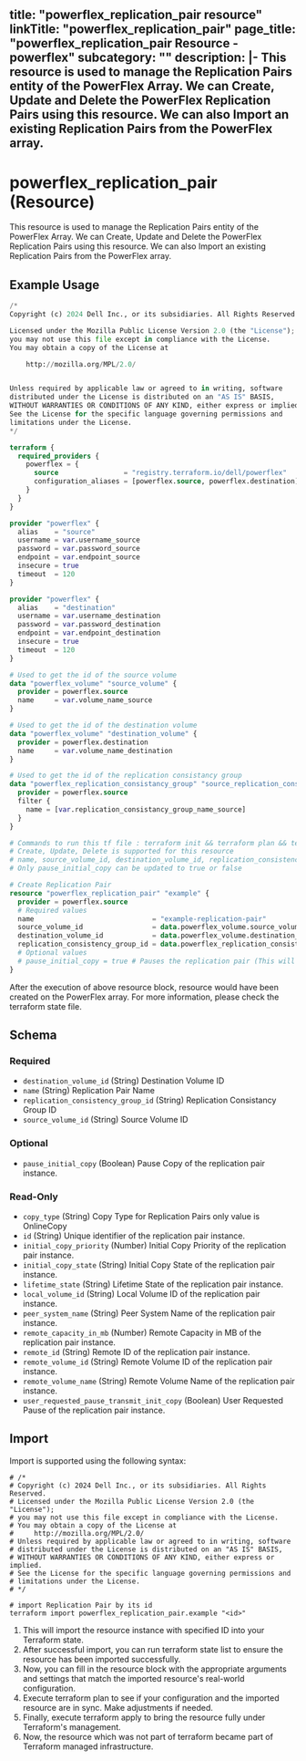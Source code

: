 title: "powerflex_replication_pair resource"
linkTitle: "powerflex_replication_pair"
page_title: "powerflex_replication_pair Resource - powerflex"
subcategory: ""
description: |-
  This resource is used to manage the Replication Pairs entity of the PowerFlex Array. We can Create, Update and Delete the PowerFlex Replication Pairs using this resource. We can also Import an existing Replication Pairs from the PowerFlex array.
---

# powerflex_replication_pair (Resource)

This resource is used to manage the Replication Pairs entity of the PowerFlex Array. We can Create, Update and Delete the PowerFlex Replication Pairs using this resource. We can also Import an existing Replication Pairs from the PowerFlex array.

## Example Usage

```terraform
/*
Copyright (c) 2024 Dell Inc., or its subsidiaries. All Rights Reserved.

Licensed under the Mozilla Public License Version 2.0 (the "License");
you may not use this file except in compliance with the License.
You may obtain a copy of the License at

    http://mozilla.org/MPL/2.0/


Unless required by applicable law or agreed to in writing, software
distributed under the License is distributed on an "AS IS" BASIS,
WITHOUT WARRANTIES OR CONDITIONS OF ANY KIND, either express or implied.
See the License for the specific language governing permissions and
limitations under the License.
*/

terraform {
  required_providers {
    powerflex = {
      source                = "registry.terraform.io/dell/powerflex"
      configuration_aliases = [powerflex.source, powerflex.destination]
    }
  }
}

provider "powerflex" {
  alias    = "source"
  username = var.username_source
  password = var.password_source
  endpoint = var.endpoint_source
  insecure = true
  timeout  = 120
}

provider "powerflex" {
  alias    = "destination"
  username = var.username_destination
  password = var.password_destination
  endpoint = var.endpoint_destination
  insecure = true
  timeout  = 120
}

# Used to get the id of the source volume
data "powerflex_volume" "source_volume" {
  provider = powerflex.source
  name     = var.volume_name_source
}

# Used to get the id of the destination volume
data "powerflex_volume" "destination_volume" {
  provider = powerflex.destination
  name     = var.volume_name_destination
}

# Used to get the id of the replication consistancy group
data "powerflex_replication_consistancy_group" "source_replication_consistancy_group" {
  provider = powerflex.source
  filter {
    name = [var.replication_consistancy_group_name_source]
  }
}

# Commands to run this tf file : terraform init && terraform plan && terraform apply
# Create, Update, Delete is supported for this resource
# name, source_volume_id, destination_volume_id, replication_consistency_group_id are the required parameters to create or update
# Only pause_initial_copy can be updated to true or false

# Create Replication Pair
resource "powerflex_replication_pair" "example" {
  provider = powerflex.source
  # Required values
  name                             = "example-replication-pair"
  source_volume_id                 = data.powerflex_volume.source_volume.volumes[0].id
  destination_volume_id            = data.powerflex_volume.destination_volume.volumes[0].id
  replication_consistency_group_id = data.powerflex_replication_consistancy_group.source_replication_consistancy_group.replication_consistency_group_details[0].id
  # Optional values
  # pause_initial_copy = true # Pauses the replication pair (This will only work during the initial copy process), defaults to false
}
```

After the execution of above resource block, resource would have been created on the PowerFlex array. For more information, please check the terraform state file.

<!-- schema generated by tfplugindocs -->
## Schema

### Required

- `destination_volume_id` (String) Destination Volume ID
- `name` (String) Replication Pair Name
- `replication_consistency_group_id` (String) Replication Consistancy Group ID
- `source_volume_id` (String) Source Volume ID

### Optional

- `pause_initial_copy` (Boolean) Pause Copy of the replication pair instance.

### Read-Only

- `copy_type` (String) Copy Type for Replication Pairs only value is OnlineCopy
- `id` (String) Unique identifier of the replication pair instance.
- `initial_copy_priority` (Number) Initial Copy Priority of the replication pair instance.
- `initial_copy_state` (String) Initial Copy State of the replication pair instance.
- `lifetime_state` (String) Lifetime State of the replication pair instance.
- `local_volume_id` (String) Local Volume ID of the replication pair instance.
- `peer_system_name` (String) Peer System Name of the replication pair instance.
- `remote_capacity_in_mb` (Number) Remote Capacity in MB of the replication pair instance.
- `remote_id` (String) Remote ID of the replication pair instance.
- `remote_volume_id` (String) Remote Volume ID of the replication pair instance.
- `remote_volume_name` (String) Remote Volume Name of the replication pair instance.
- `user_requested_pause_transmit_init_copy` (Boolean) User Requested Pause of the replication pair instance.

## Import

Import is supported using the following syntax:

```shell
# /*
# Copyright (c) 2024 Dell Inc., or its subsidiaries. All Rights Reserved.
# Licensed under the Mozilla Public License Version 2.0 (the "License");
# you may not use this file except in compliance with the License.
# You may obtain a copy of the License at
#     http://mozilla.org/MPL/2.0/
# Unless required by applicable law or agreed to in writing, software
# distributed under the License is distributed on an "AS IS" BASIS,
# WITHOUT WARRANTIES OR CONDITIONS OF ANY KIND, either express or implied.
# See the License for the specific language governing permissions and
# limitations under the License.
# */

# import Replication Pair by its id
terraform import powerflex_replication_pair.example "<id>"
```

1. This will import the resource instance with specified ID into your Terraform state.
2. After successful import, you can run terraform state list to ensure the resource has been imported successfully.
3. Now, you can fill in the resource block with the appropriate arguments and settings that match the imported resource's real-world configuration.
4. Execute terraform plan to see if your configuration and the imported resource are in sync. Make adjustments if needed.
5. Finally, execute terraform apply to bring the resource fully under Terraform's management.
6. Now, the resource which was not part of terraform became part of Terraform managed infrastructure.
